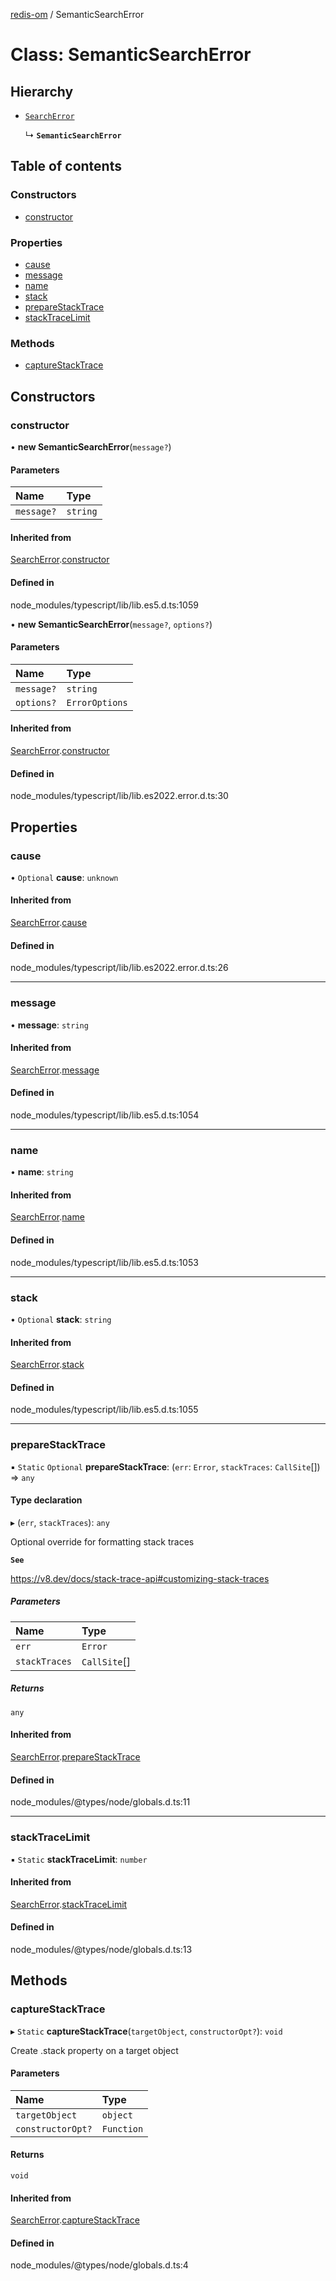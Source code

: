 [redis-om](../README.md) / SemanticSearchError

# Class: SemanticSearchError

## Hierarchy

- [`SearchError`](SearchError.md)

  ↳ **`SemanticSearchError`**

## Table of contents

### Constructors

- [constructor](SemanticSearchError.md#constructor)

### Properties

- [cause](SemanticSearchError.md#cause)
- [message](SemanticSearchError.md#message)
- [name](SemanticSearchError.md#name)
- [stack](SemanticSearchError.md#stack)
- [prepareStackTrace](SemanticSearchError.md#preparestacktrace)
- [stackTraceLimit](SemanticSearchError.md#stacktracelimit)

### Methods

- [captureStackTrace](SemanticSearchError.md#capturestacktrace)

## Constructors

### constructor

• **new SemanticSearchError**(`message?`)

#### Parameters

| Name | Type |
| :------ | :------ |
| `message?` | `string` |

#### Inherited from

[SearchError](SearchError.md).[constructor](SearchError.md#constructor)

#### Defined in

node_modules/typescript/lib/lib.es5.d.ts:1059

• **new SemanticSearchError**(`message?`, `options?`)

#### Parameters

| Name | Type |
| :------ | :------ |
| `message?` | `string` |
| `options?` | `ErrorOptions` |

#### Inherited from

[SearchError](SearchError.md).[constructor](SearchError.md#constructor)

#### Defined in

node_modules/typescript/lib/lib.es2022.error.d.ts:30

## Properties

### cause

• `Optional` **cause**: `unknown`

#### Inherited from

[SearchError](SearchError.md).[cause](SearchError.md#cause)

#### Defined in

node_modules/typescript/lib/lib.es2022.error.d.ts:26

___

### message

• **message**: `string`

#### Inherited from

[SearchError](SearchError.md).[message](SearchError.md#message)

#### Defined in

node_modules/typescript/lib/lib.es5.d.ts:1054

___

### name

• **name**: `string`

#### Inherited from

[SearchError](SearchError.md).[name](SearchError.md#name)

#### Defined in

node_modules/typescript/lib/lib.es5.d.ts:1053

___

### stack

• `Optional` **stack**: `string`

#### Inherited from

[SearchError](SearchError.md).[stack](SearchError.md#stack)

#### Defined in

node_modules/typescript/lib/lib.es5.d.ts:1055

___

### prepareStackTrace

▪ `Static` `Optional` **prepareStackTrace**: (`err`: `Error`, `stackTraces`: `CallSite`[]) => `any`

#### Type declaration

▸ (`err`, `stackTraces`): `any`

Optional override for formatting stack traces

**`See`**

https://v8.dev/docs/stack-trace-api#customizing-stack-traces

##### Parameters

| Name | Type |
| :------ | :------ |
| `err` | `Error` |
| `stackTraces` | `CallSite`[] |

##### Returns

`any`

#### Inherited from

[SearchError](SearchError.md).[prepareStackTrace](SearchError.md#preparestacktrace)

#### Defined in

node_modules/@types/node/globals.d.ts:11

___

### stackTraceLimit

▪ `Static` **stackTraceLimit**: `number`

#### Inherited from

[SearchError](SearchError.md).[stackTraceLimit](SearchError.md#stacktracelimit)

#### Defined in

node_modules/@types/node/globals.d.ts:13

## Methods

### captureStackTrace

▸ `Static` **captureStackTrace**(`targetObject`, `constructorOpt?`): `void`

Create .stack property on a target object

#### Parameters

| Name | Type |
| :------ | :------ |
| `targetObject` | `object` |
| `constructorOpt?` | `Function` |

#### Returns

`void`

#### Inherited from

[SearchError](SearchError.md).[captureStackTrace](SearchError.md#capturestacktrace)

#### Defined in

node_modules/@types/node/globals.d.ts:4
